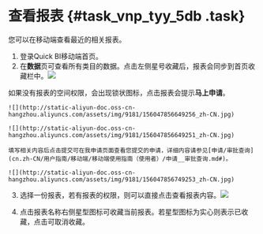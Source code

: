 # 查看报表 {#task_vnp_tyy_5db .task}

您可以在移动端查看最近的相关报表。

1.  登录Quick BI移动端首页。
2.  在**数据**页可查看所有类目的数据。点击左侧星号收藏后，报表会同步到首页收藏栏中。![](http://static-aliyun-doc.oss-cn-hangzhou.aliyuncs.com/assets/img/9181/15604785661569_zh-CN.png)

 如果没有报表的空间权限，会出现锁状图标，点击报表会提示**马上申请**。

    ![](http://static-aliyun-doc.oss-cn-hangzhou.aliyuncs.com/assets/img/9181/156047856649256_zh-CN.jpg)

    ![](http://static-aliyun-doc.oss-cn-hangzhou.aliyuncs.com/assets/img/9181/156047856649251_zh-CN.jpg)

    填写相关内容后点击提交可在我申请页面查看您提交的申请，详细内容请参见[申请/审批查询](cn.zh-CN/用户指南/移动端/移动端使用指南（使用者）/申请__审批查询.md#)。

    ![](http://static-aliyun-doc.oss-cn-hangzhou.aliyuncs.com/assets/img/9181/156047856749253_zh-CN.jpg)

3.  选择一份报表，若有报表的权限，则可以直接点击查看报表内容。![](http://static-aliyun-doc.oss-cn-hangzhou.aliyuncs.com/assets/img/9181/15604785671570_zh-CN.png)


4.  点击报表名称右侧星型图标可收藏当前报表。若星型图标为实心则表示已收藏，点击可取消收藏。

